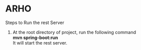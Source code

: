 # ARHO

Steps to Run the rest Server <br/>
1. At the root directory of project, run the following command <br/>
  <b> mvn spring-boot:run </b> <br/>
It will start the rest server. <br/>
